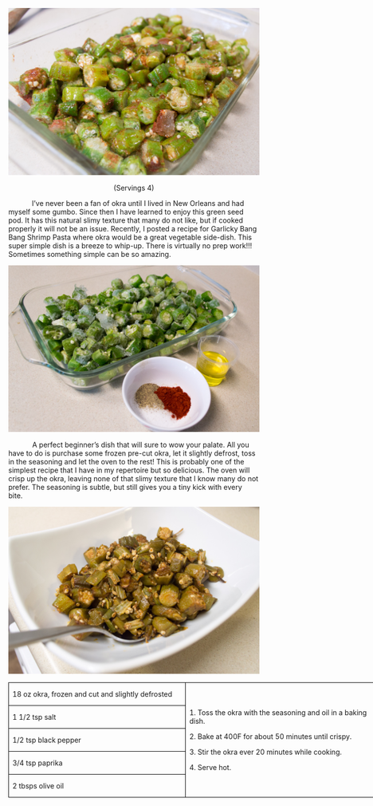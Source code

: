 ![](assets/images/2015/12/20151114-DSC_4856.jpg)
<p align=center style='text-align:center'><span>(Servings 4)</span></p>

<p><span>&nbsp;&nbsp;&nbsp;&nbsp;&nbsp;&nbsp;&nbsp;&nbsp;&nbsp;&nbsp;&nbsp; I’ve
never been a fan of okra until I lived in New Orleans and had myself some
gumbo. Since then I have learned to enjoy this green seed pod. It has this
natural slimy texture that many do not like, but if cooked properly it will not
be an issue. Recently, I posted a recipe for Garlicky Bang Bang Shrimp Pasta
where okra would be a great vegetable side-dish. This super simple dish is a
breeze to whip-up. There is virtually no prep work!!! Sometimes something
simple can be so amazing.</span></p>

![](assets/images/2015/12/20151114-DSC_4852.jpg)

<p style='text-indent:.5in'><span>A
perfect beginner’s dish that will sure to wow your palate. All you have to do
is purchase some frozen pre-cut okra, let it slightly defrost, toss in the
seasoning and let the oven to the rest! This is probably one of the simplest
recipe that I have in my repertoire but so delicious. The oven will crisp up
the okra, leaving none of that slimy texture that I know many do not prefer.
The seasoning is subtle, but still gives you a tiny kick with every
bite.&nbsp;&nbsp; </span></p>

![](assets/images/2015/12/20151114-DSC_4862.jpg)

<table border=1 cellspacing=0 cellpadding=0 width=551
 style='width:551.25pt;border-collapse:collapse;border:none'>
 <tr style='height:28.6pt'>
  <td width=266 style='width:3.7in;border:solid windowtext 1.0pt;padding:0in 5.4pt 0in 5.4pt;
  height:28.6pt'>
  <p><span>18 oz okra, frozen and cut
  and slightly defrosted</span></p>
  </td>
  <td width=285 rowspan=5 style='width:284.85pt;border:solid windowtext 1.0pt;
  border-left:none;padding:0in 5.4pt 0in 5.4pt;height:28.6pt'>
  <p><span>1. Toss the okra with the
  seasoning and oil in a baking dish.</span></p>
  <p><span>2. Bake at 400F for about
  50 minutes until crispy.</span></p>
  <p><span>3. Stir the okra ever 20
  minutes while cooking.</span></p>
  <p><span>4. Serve hot.</span></p>
  </td>
 </tr>
 <tr style='height:29.3pt'>
  <td width=266 style='width:3.7in;border:solid windowtext 1.0pt;border-top:
  none;padding:0in 5.4pt 0in 5.4pt;height:29.3pt'>
  <p><span>1 1/2 tsp salt</span></p>
  </td>
 </tr>
 <tr style='height:28.5pt'>
  <td width=266 style='width:3.7in;border:solid windowtext 1.0pt;border-top:
  none;padding:0in 5.4pt 0in 5.4pt;height:28.5pt'>
  <p><span>1/2 tsp black pepper</span></p>
  </td>
 </tr>
 <tr style='height:28.5pt'>
  <td width=266 style='width:3.7in;border:solid windowtext 1.0pt;border-top:
  none;padding:0in 5.4pt 0in 5.4pt;height:28.5pt'>
  <p><span>3/4 tsp paprika</span></p>
  </td>
 </tr>
 <tr style='height:28.5pt'>
  <td width=266 style='width:3.7in;border:solid windowtext 1.0pt;border-top:
  none;padding:0in 5.4pt 0in 5.4pt;height:28.5pt'>
  <p><span>2 tbsps olive oil</span></p>
  </td>
 </tr>
</table>
